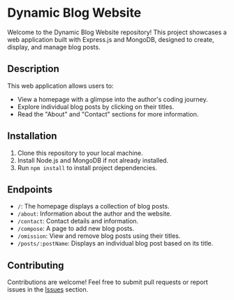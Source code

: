 # Dynamic Blog Website

Welcome to the Dynamic Blog Website repository! This project showcases a web application built with Express.js and MongoDB, designed to create, display, and manage blog posts.

## Description
This web application allows users to:
- View a homepage with a glimpse into the author's coding journey.
- Explore individual blog posts by clicking on their titles.
- Read the "About" and "Contact" sections for more information.

## Installation
1. Clone this repository to your local machine.
2. Install Node.js and MongoDB if not already installed.
3. Run `npm install` to install project dependencies.

## Endpoints
- `/`: The homepage displays a collection of blog posts.
- `/about`: Information about the author and the website.
- `/contact`: Contact details and information.
- `/compose`: A page to add new blog posts.
- `/omission`: View and remove blog posts using their titles.
- `/posts/:postName`: Displays an individual blog post based on its title.

## Contributing
Contributions are welcome! Feel free to submit pull requests or report issues in the [Issues](https://github.com/yourusername/dynamic-blog-website/issues) section.

